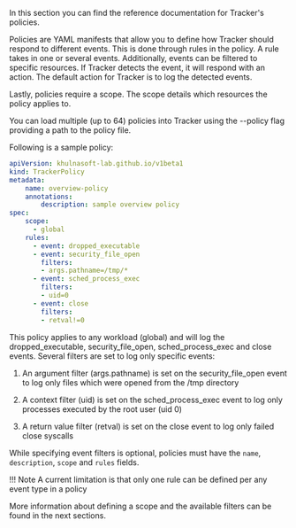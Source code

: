 In this section you can find the reference documentation for Tracker's policies.

Policies are YAML manifests that allow you to define how Tracker should respond to different events. This is done through rules in the policy. A rule takes in one or several events. Additionally, events can be filtered to specific resources. If Tracker detects the event, it will respond with an action. 
The default action for Tracker is to log the detected events.

Lastly, policies require a scope. The scope details which resources the policy applies to. 

You can load multiple (up to 64) policies into Tracker using the --policy flag providing a path to the policy file.

Following is a sample policy:

```yaml
apiVersion: khulnasoft-lab.github.io/v1beta1
kind: TrackerPolicy
metadata:
	name: overview-policy
	annotations:
		description: sample overview policy
spec:
	scope:
	  - global
	rules:
	  - event: dropped_executable
	  - event: security_file_open
	    filters:
		- args.pathname=/tmp/*
	  - event: sched_process_exec
	    filters: 
		- uid=0
	  - event: close
	    filters:
		- retval!=0
```

This policy applies to any workload (global) and will log the dropped_executable, security_file_open, sched_process_exec and close events. Several filters are set to log only specific events:

1. An argument filter (args.pathname) is set on the security_file_open event to log only files which were opened from the /tmp directory

2. A context filter (uid) is set on the sched_process_exec event to log only processes executed by the root user (uid 0)

3. A return value filter (retval) is set on the close event to log only failed close syscalls

While specifying event filters is optional, policies must have the `name`, `description`, `scope` and `rules` fields.

!!! Note
    A current limitation is that only one rule can be defined per any event type in a policy

More information about defining a scope and the available filters can be found in the next sections.
